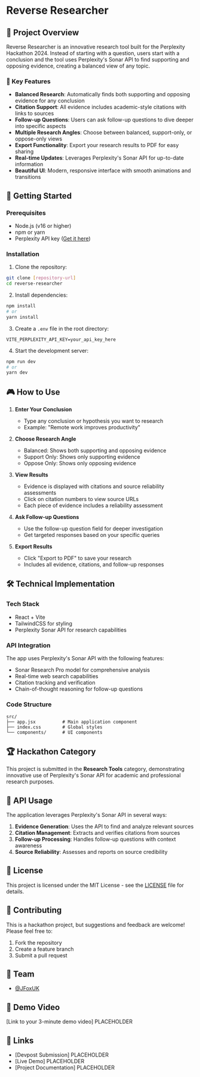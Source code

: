 # Reverse Researcher

## 🎯 Project Overview
Reverse Researcher is an innovative research tool built for the Perplexity Hackathon 2024. Instead of starting with a question, users start with a conclusion and the tool uses Perplexity's Sonar API to find supporting and opposing evidence, creating a balanced view of any topic.

### 🌟 Key Features
- **Balanced Research**: Automatically finds both supporting and opposing evidence for any conclusion
- **Citation Support**: All evidence includes academic-style citations with links to sources
- **Follow-up Questions**: Users can ask follow-up questions to dive deeper into specific aspects
- **Multiple Research Angles**: Choose between balanced, support-only, or oppose-only views
- **Export Functionality**: Export your research results to PDF for easy sharing
- **Real-time Updates**: Leverages Perplexity's Sonar API for up-to-date information
- **Beautiful UI**: Modern, responsive interface with smooth animations and transitions

## 🚀 Getting Started

### Prerequisites
- Node.js (v16 or higher)
- npm or yarn
- Perplexity API key ([Get it here](https://docs.perplexity.ai/docs/getting-started))

### Installation
1. Clone the repository:
```bash
git clone [repository-url]
cd reverse-researcher
```

2. Install dependencies:
```bash
npm install
# or
yarn install
```

3. Create a `.env` file in the root directory:
```env
VITE_PERPLEXITY_API_KEY=your_api_key_here
```

4. Start the development server:
```bash
npm run dev
# or
yarn dev
```

## 🎮 How to Use

1. **Enter Your Conclusion**
   - Type any conclusion or hypothesis you want to research
   - Example: "Remote work improves productivity"

2. **Choose Research Angle**
   - Balanced: Shows both supporting and opposing evidence
   - Support Only: Shows only supporting evidence
   - Oppose Only: Shows only opposing evidence

3. **View Results**
   - Evidence is displayed with citations and source reliability assessments
   - Click on citation numbers to view source URLs
   - Each piece of evidence includes a reliability assessment

4. **Ask Follow-up Questions**
   - Use the follow-up question field for deeper investigation
   - Get targeted responses based on your specific queries

5. **Export Results**
   - Click "Export to PDF" to save your research
   - Includes all evidence, citations, and follow-up responses

## 🛠️ Technical Implementation

### Tech Stack
- React + Vite
- TailwindCSS for styling
- Perplexity Sonar API for research capabilities

### API Integration
The app uses Perplexity's Sonar API with the following features:
- Sonar Research Pro model for comprehensive analysis
- Real-time web search capabilities
- Citation tracking and verification
- Chain-of-thought reasoning for follow-up questions

### Code Structure
```
src/
├── app.jsx          # Main application component
├── index.css        # Global styles
└── components/      # UI components
```

## 🏆 Hackathon Category
This project is submitted in the **Research Tools** category, demonstrating innovative use of Perplexity's Sonar API for academic and professional research purposes.

## 🔑 API Usage
The application leverages Perplexity's Sonar API in several ways:
1. **Evidence Generation**: Uses the API to find and analyze relevant sources
2. **Citation Management**: Extracts and verifies citations from sources
3. **Follow-up Processing**: Handles follow-up questions with context awareness
4. **Source Reliability**: Assesses and reports on source credibility

## 📝 License
This project is licensed under the MIT License - see the [LICENSE](LICENSE) file for details.

## 🤝 Contributing
This is a hackathon project, but suggestions and feedback are welcome! Please feel free to:
1. Fork the repository
2. Create a feature branch
3. Submit a pull request

## 👥 Team
- [@JFoxUK](https://github.com/JFoxUK)

## 🎥 Demo Video
[Link to your 3-minute demo video] PLACEHOLDER

## 🔗 Links
- [Devpost Submission] PLACEHOLDER
- [Live Demo] PLACEHOLDER
- [Project Documentation] PLACEHOLDER